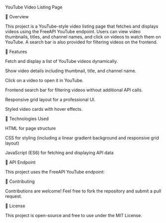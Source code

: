 YouTube Video Listing Page

📌 Overview

This project is a YouTube-style video listing page that fetches and displays videos using the FreeAPI YouTube endpoint. Users can view video thumbnails, titles, and channel names, and click on videos to watch them on YouTube. A search bar is also provided for filtering videos on the frontend.

🚀 Features

Fetch and display a list of YouTube videos dynamically.

Show video details including thumbnail, title, and channel name.

Click on a video to open it in YouTube.

Frontend search bar for filtering videos without additional API calls.

Responsive grid layout for a professional UI.

Styled video cards with hover effects.

🎨 Technologies Used

HTML for page structure

CSS for styling (including a linear gradient background and responsive grid layout)

JavaScript (ES6) for fetching and displaying API data

🔗 API Endpoint

This project uses the FreeAPI YouTube endpoint:

🤝 Contributing

Contributions are welcome! Feel free to fork the repository and submit a pull request.

📜 License

This project is open-source and free to use under the MIT License.

